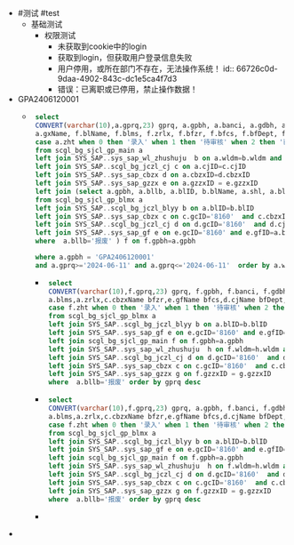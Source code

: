 - #测试 #test
	- 基础测试
		- 权限测试
			- 未获取到cookie中的login
			- 获取到login，但获取用户登录信息失败
			- 用户停用，或所在部门不存在，无法操作系统！
			  id:: 66726c0d-9daa-4902-843c-dc1e5ca4f7d3
			- 错误：已离职或已停用，禁止操作数据！
- GPA2406120001
	- ```sql
	   select 
	   CONVERT(varchar(10),a.gprq,23) gprq, a.gpbh, a.banci, a.gdbh, a.wldm, b.wlName, c.cjName, d.cbzxName, a.gxh,
	   a.gxName, f.blName, f.blms, f.zrlx, f.bfzr, f.bfcs, f.bfDept, f.shl,
	   case a.zht when 0 then '录入' when 1 then '待审核' when 2 then '已审核'  when 8 then '已取消' when 9 then '已删除' end zht
	   from scgl_bg_sjcl_gp_main a  
	   left join SYS_SAP..sys_sap_wl_zhushuju  b on a.wldm=b.wldm and a.gcID=b.gcID 
	   left join SYS_SAP..scgl_bg_jczl_cj c on a.cjID=c.cjID  
	   left join SYS_SAP..sys_sap_cbzx d on a.cbzxID=d.cbzxID  
	   left join SYS_SAP..sys_sap_gzzx e on a.gzzxID = e.gzzxID   
	   left join (select a.gpbh, a.bllb, a.blID, b.blName, a.shl, a.blms, c.cbzxName bfzr, d.cjName bfDept, e.gfName bfcs, a.zrlx
	   from scgl_bg_sjcl_gp_blmx a
	   left join SYS_SAP..scgl_bg_jczl_blyy b on a.blID=b.blID 
	   left join SYS_SAP..sys_sap_cbzx c on c.gcID='8160'  and c.cbzxID=a.bfzr
	   left join SYS_SAP..scgl_bg_jczl_cj d on d.gcID='8160'  and d.cjID=a.bfDept
	   left join SYS_SAP..sys_sap_gf e on e.gcID='8160' and e.gfID=a.bfcs
	   where  a.bllb='报废' ) f on f.gpbh=a.gpbh
	  
	   where a.gpbh = 'GPA2406120001'
	   and a.gprq>='2024-06-11' and a.gprq<='2024-06-11'  order by a.whrq desc  
	  ```
		- ```sql
		   select 
		   CONVERT(varchar(10),f.gprq,23) gprq, f.gpbh, f.banci, f.gdbh, f.wldm, h.wlName,d.cjName, c.cbzxName,f.gxh,f.gxName,b.blName,
		   a.blms,a.zrlx,c.cbzxName bfzr,e.gfName bfcs,d.cjName bfDept,a.shl,
		   case f.zht when 0 then '录入' when 1 then '待审核' when 2 then '已审核'  when 8 then '已取消' when 9 then '已删除' end zht
		   from scgl_bg_sjcl_gp_blmx a
		   left join SYS_SAP..scgl_bg_jczl_blyy b on a.blID=b.blID 
		   left join SYS_SAP..sys_sap_gf e on e.gcID='8160' and e.gfID=a.bfcs
		   left join scgl_bg_sjcl_gp_main f on f.gpbh=a.gpbh
		   left join SYS_SAP..sys_sap_wl_zhushuju  h on f.wldm=h.wldm and f.gcID=h.gcID 
		   left join SYS_SAP..scgl_bg_jczl_cj d on d.gcID='8160'  and d.cjID=a.bfDept and d.cjID=f.cjID
		   left join SYS_SAP..sys_sap_cbzx c on c.gcID='8160'  and c.cbzxID=a.bfzr and f.cbzxID=c.cbzxID
		   left join SYS_SAP..sys_sap_gzzx g on f.gzzxID = g.gzzxID
		   where  a.bllb='报废' order by gprq desc
		  ```
		- ```sql
		   select 
		   CONVERT(varchar(10),f.gprq,23) gprq, a.gpbh, f.banci, f.gdbh, f.wldm, h.wlName,d.cjName, c.cbzxName,f.gxh,f.gxName,b.blName,
		   a.blms,a.zrlx,c.cbzxName bfzr,e.gfName bfcs,d.cjName bfDept,a.shl,
		   case f.zht when 0 then '录入' when 1 then '待审核' when 2 then '已审核'  when 8 then '已取消' when 9 then '已删除' end zht
		   from scgl_bg_sjcl_gp_blmx a
		   left join SYS_SAP..scgl_bg_jczl_blyy b on a.blID=b.blID 
		   left join SYS_SAP..sys_sap_gf e on e.gcID='8160' and e.gfID=a.bfcs
		   left join scgl_bg_sjcl_gp_main f on f.gpbh=a.gpbh
		   left join SYS_SAP..sys_sap_wl_zhushuju  h on f.wldm=h.wldm and f.gcID=h.gcID 
		   left join SYS_SAP..scgl_bg_jczl_cj d on d.gcID='8160'  and d.cjID=a.bfDept and d.cjID=f.cjID
		   left join SYS_SAP..sys_sap_cbzx c on c.gcID='8160'  and c.cbzxID=a.bfzr and f.cbzxID=c.cbzxID
		   left join SYS_SAP..sys_sap_gzzx g on f.gzzxID = g.gzzxID
		   where  a.bllb='报废' order by gprq desc
		  ```
		- ```sql
		  ```
-